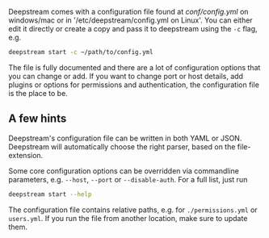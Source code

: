 Deepstream comes with a configuration file found at _conf/config.yml_ on windows/mac or in '/etc/deepstream/config.yml on Linux'. You can either edit it directly or create a copy and pass it to deepstream using the `-c` flag, e.g.

```bash
deepstream start -c ~/path/to/config.yml
```

The file is fully documented and there are a lot of configuration options that you can change or add. If you want to change port or host details, add plugins or options for permissions and authentication, the configuration file is the place to be.

## A few hints
Deepstream's configuration file can be written in both YAML or JSON. Deepstream will automatically choose the right parser, based on the file-extension.

Some core configuration options can be overridden via commandline parameters, e.g. `--host`, `--port` or `--disable-auth`. For a full list, just run

```bash
deepstream start --help
```

The configuration file contains relative paths, e.g. for `./permissions.yml` or `users.yml`. If you run the file from another location, make sure to update them.
